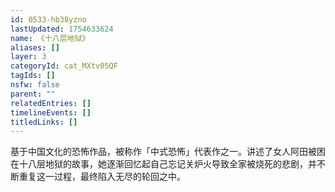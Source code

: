 ```yaml
---
id: 0533-hb38yzno
lastUpdated: 1754633624
name: 《十八层地狱》
aliases: []
layer: 3
categoryId: cat_MXtv05QF
tagIds: []
nsfw: false
parent: ""
relatedEntries: []
timelineEvents: []
titledLinks: []
---
```


基于中国文化的恐怖作品，被称作「中式恐怖」代表作之一。讲述了女人阿田被困在十八层地狱的故事，她逐渐回忆起自己忘记关炉火导致全家被烧死的悲剧，并不断重复这一过程，最终陷入无尽的轮回之中。